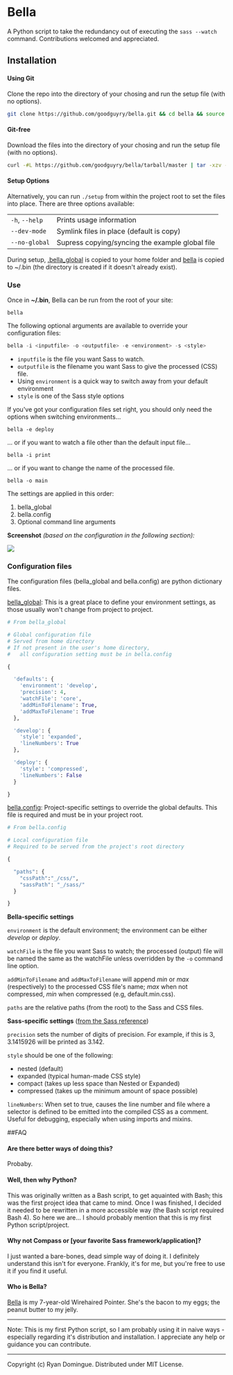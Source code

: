 Bella
===================

A Python script to take the redundancy out of executing the ```sass --watch``` command. Contributions welcomed and appreciated.

## Installation

#### Using Git

Clone the repo into the directory of your chosing and run the setup file (with no options).

```bash
git clone https://github.com/goodguyry/bella.git && cd bella && source setup
```

#### Git-free

Download the files into the directory of your chosing and run the setup file (with no options).

```bash
curl -#L https://github.com/goodguyry/bella/tarball/master | tar -xzv --strip-components 1 --exclude={README.md,LICENSE} && source setup
```

#### Setup Options

Alternatively, you can run ```./setup``` from within the project root to set the files into place. There are three options available:

<table>
  <tr>
    <td><code>-h</code>, <code>--help</code></td>
    <td>Prints usage information</td>
  </tr>
  <tr>
    <td><code>--dev-mode</code></td>
    <td>Symlink files in place (default is copy)</td>
  </tr>
  <tr>
    <td><code>--no-global</code></td>
    <td>Supress copying/syncing the example global file</td>
  </tr>
</table>

During setup, [.bella_global](https://github.com/goodguyry/bella/blob/master/docs/bella_global) is copied to your home folder and [bella](https://github.com/goodguyry/bella/blob/master/bella) is copied to ~/.bin (the directory is created if it doesn't already exist).

### Use

Once in **~/.bin**, Bella can be run from the root of your site:

```
bella
```

The following optional arguments are available to override your configuration files:

```python
bella -i <inputfile> -o <outputfile> -e <environment> -s <style>
```

- ```inputfile``` is the file you want Sass to watch.
- ```outputfile``` is the filename you want Sass to give the processed (CSS) file.
- Using ```environment``` is a quick way to switch away from your default environment
- ```style``` is one of the Sass style options

If you've got your configuration files set right, you should only need the options when switching environments...

```
bella -e deploy
```

... or if you want to watch a file other than the default input file...

```
bella -i print
```

... or if you want to change the name of the processed file.

```
bella -o main
```

The settings are applied in this order:

1. bella_global
2. bella.config
3. Optional command line arguments

**Screenshot** *(based on the configuration in the following section):*

![](http://i.imgur.com/9b5vEuC.png)

### Configuration files

The configuration files (bella_global and bella.config) are python dictionary files.

[bella_global](https://github.com/goodguyry/bella/blob/master/docs/bella_global):
This is a great place to define your environment settings, as those usually won't change from project to project.

```python
# From bella_global

# Global configuration file
# Served from home directory
# If not present in the user's home directory,
#   all configuration setting must be in bella.config

{

  'defaults': {
    'environment': 'develop',
    'precision': 4,
    'watchFile': 'core',
    'addMinToFilename': True,
    'addMaxToFilename': True
  },

  'develop': {
    'style': 'expanded',
    'lineNumbers': True
  },

  'deploy': {
    'style': 'compressed',
    'lineNumbers': False
  }

}
```

[bella.config](https://github.com/goodguyry/bella/blob/master/bella.config):
Project-specific settings to override the global defaults. This file is required and must be in your project root.

```python
# From bella.config

# Local configuration file
# Required to be served from the project's root directory

{

  "paths": {
    "cssPath":"_/css/",
    "sassPath": "_/sass/"
  }

}

```

**Bella-specific settings**


```environment``` is the default environment; the environment can be either _develop_ or _deploy_.

```watchFile``` is the file you want Sass to watch; the processed (output) file will be named the same as the watchFile unless overridden by the ```-o``` command line option.

```addMinToFilename``` and ```addMaxToFilename``` will append _min_ or _max_ (respectively) to the processed CSS file's name; _max_ when not compressed, _min_ when compressed (e.g, default.min.css).

```paths``` are the relative paths (from the root) to the Sass and CSS files.

**Sass-specific settings** ([from the Sass reference](http://sass-lang.com/docs/yardoc/file.SASS_REFERENCE.html))

```precision``` sets the number of digits of precision. For example, if this is 3, 3.1415926 will be printed as 3.142.

```style``` should be one of the following:

- nested (default)
- expanded (typical human-made CSS style)
- compact (takes up less space than Nested or Expanded)
- compressed (takes up the minimum amount of space possible)

```lineNumbers```: When set to true, causes the line number and file where a selector is defined to be emitted into the compiled CSS as a comment. Useful for debugging, especially when using imports and mixins.


##FAQ

#### Are there better ways of doing this?

Probaby.

#### Well, then why Python?

This was originally written as a Bash script, to get aquainted with Bash; this was the first project idea that came to mind. Once I was finished, I decided it needed to be rewritten in a more accessible way (the Bash script required Bash 4). So here we are... I should probably mention that this is my first Python script/project.

#### Why not Compass or [your favorite Sass framework/application]?

I just wanted a bare-bones, dead simple way of doing it. I definitely understand this isn't for everyone. Frankly, it's for me, but you're free to use it if you find it useful.

#### Who is Bella?

[Bella](http://i.imgur.com/Nhu87.jpg) is my 7-year-old Wirehaired Pointer. She's the bacon to my eggs; the peanut butter to my jelly.

---

Note: This is my first Python script, so I am probably using it in naive ways - especially regarding it's distribution and installation. I appreciate any help or guidance you can contribute.

---

Copyright (c) Ryan Domingue. Distributed under MIT License.

